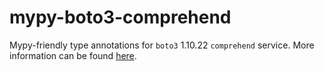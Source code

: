 # mypy-boto3-comprehend

Mypy-friendly type annotations for `boto3` 1.10.22 `comprehend` service.
More information can be found [here](https://github.com/vemel/mypy_boto3).